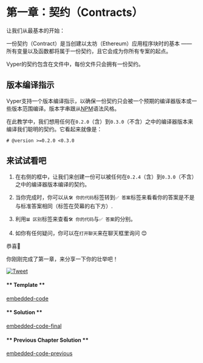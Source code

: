 <!-- Add translation for the following page: https://vyper.fun/#/1/contract_structure
Do NOT change the code below. The below code runs the code editor -->

# 第一章：契约（Contracts）

让我们从最基本的开始：

一份契约（Contract）是当创建以太坊（Ethereum）应用程序块时的基本 —— 所有变量以及函数都将属于一份契约，且它会成为你所有专案的起点。

Vyper的契约包含在文件中，每份文件只会拥有一份契约。

## 版本编译指示

Vyper支持一个版本编译指示，以确保一份契约只会被一个预期的编译器版本或一些版本范围编译。版本字串跟从[NPM](https://docs.npmjs.com/misc/semver)语法风格。

在此教学中，我们想用任何在`0.2.0`（含）到`0.3.0`（不含）之中的编译器版本来编译我们聪明的契约。它看起来就像是：

```vyper
# @version >=0.2.0 <0.3.0
```

## 来试试看吧

1. 在右侧的框中，让我们来创建一份可以被任何在`0.2.4`（含）到`0.3.0`（不含）之中的编译器版本编译的契约。

2. 当你完成时，你可以从`🛠 你的代码`标签转到`✅ 答案`标签来看看你的答案是不是与标准答案相同（标签在荧幕的右下方）.

3. 利用`𝌡 区别`标签来查看`🛠 你的代码`与`✅ 答案`的分别。

4. 如你有任何疑问，你可以在`打开聊天`来在聊天框里询问 😊

恭喜🎉

你刚刚完成了第一章，来分享一下你的壮举吧！

[![Tweet](https://img.shields.io/twitter/url?style=social&url=https%3A%2F%2Fvyper.fun%2F%23%2F1%2Fcontract_structure)](https://twitter.com/intent/tweet?hashtags=VyperFun&ref_src=twsrc%5Etfw&text=I%20just%20completed%20Chapter%201%20of%20%40VyperFun%3A%20Create%20your%20Pok%C3%A9mon%20on%20blockchain%20using%20%40vyperlang%20%F0%9F%98%8E%20&tw_p=tweetbutton&url=https%3A%2F%2Fvyper.fun%2F%23%2F1%2Fcontract_structure)

<!-- tabs:start -->

#### ** Template **

[embedded-code](../../assets/1/1.1-template-code.vy ':include :type=code embed-template')

#### ** Solution **

[embedded-code-final](../../assets/1/1.1-finished-code.vy ':include :type=code embed-final')

#### ** Previous Chapter Solution **

[embedded-code-previous](../../assets/1/1.0-finished-code.vy ':include :type=code embed-previous')

<!-- tabs:end -->
